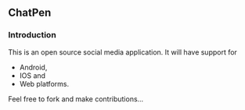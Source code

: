 ## ChatPen

### Introduction
This is an open source social media application.
It will have support for
- Android,
- IOS and
- Web
platforms.

Feel free to fork and make contributions...
